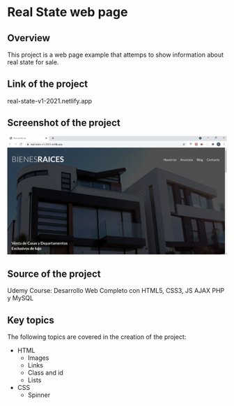 # Real State web page

## Overview

This project is a web page example that attemps to show information about real state for sale.

## Link of the project

real-state-v1-2021.netlify.app

## Screenshot of the project

![App Screenshot](./img/Capture.jpg)

## Source of the project

Udemy Course: Desarrollo Web Completo con HTML5, CSS3, JS AJAX PHP y MySQL

## Key topics

The following topics are covered in the
creation of the project:

- HTML
  - Images
  - Links
  - Class and id
  - Lists
- CSS
  - Spinner
